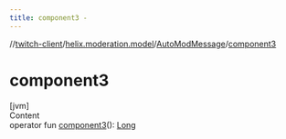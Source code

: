 ```yaml
---
title: component3 -
---
```

//[twitch-client](../../index.md)/[helix.moderation.model](../index.md)/[AutoModMessage](index.md)/[component3](component3.md)



# component3  
[jvm]  
Content  
operator fun [component3](component3.md)(): [Long](https://kotlinlang.org/api/latest/jvm/stdlib/kotlin/-long/index.html)  



